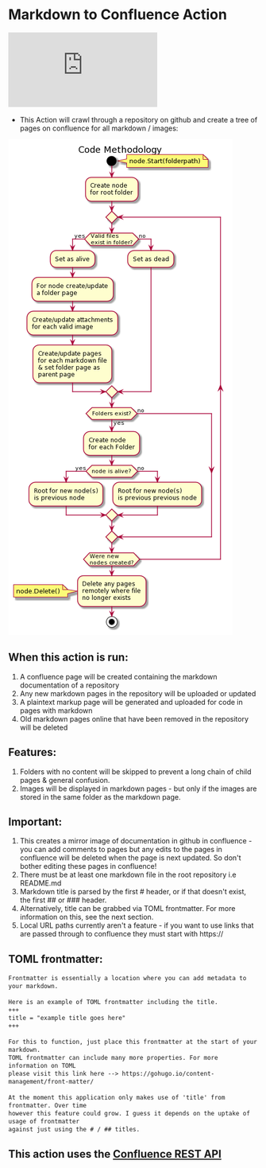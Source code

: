 # Markdown to Confluence Action
![PLEASE READ THIS GUIDE ON HOW TO USE THIS TOOL CORRECTLY](https://github.com/xiatechs/markdown-to-confluence/blob/master/GUIDE.md)

- This Action will crawl through a repository on github and create a tree of pages on confluence for all markdown / images:

![Diagram of action methodology](methodology.png)

## When this action is run:

1) A confluence page will be created containing the markdown documentation of a repository
2) Any new markdown pages in the repository will be uploaded or updated
3) A plaintext markup page will be generated and uploaded for code in pages with markdown
4) Old markdown pages online that have been removed in the repository will be deleted

## Features:

1) Folders with no content will be skipped to prevent a long chain of child pages & general confusion.
2) Images will be displayed in markdown pages - but only if the images are stored in the same folder as the markdown page.

## Important:

1) This creates a mirror image of documentation in github in confluence - you can add comments to pages but any edits to the pages in confluence will be deleted when the page is next updated. So don't bother editing these pages in confluence!
3) There must be at least one markdown file in the root repository i.e README.md
4) Markdown title is parsed by the first # header, or if that doesn't exist, the first ## or ### header.
5) Alternatively, title can be grabbed via TOML frontmatter. For more information on this, see the next section.
6) Local URL paths currently aren't a feature - if you want to use links that are passed through to confluence they must start with https://

## TOML frontmatter:
```
Frontmatter is essentially a location where you can add metadata to your markdown.

Here is an example of TOML frontmatter including the title.
+++
title = "example title goes here"
+++

For this to function, just place this frontmatter at the start of your markdown.
TOML frontmatter can include many more properties. For more information on TOML 
please visit this link here --> https://gohugo.io/content-management/front-matter/

At the moment this application only makes use of 'title' from frontmatter. Over time 
however this feature could grow. I guess it depends on the uptake of usage of frontmatter
against just using the # / ## titles.
```

## This action uses the [Confluence REST API](https://developer.atlassian.com/cloud/confluence/rest/intro/)
